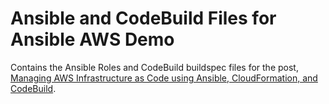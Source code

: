 # Ansible and CodeBuild Files for Ansible AWS Demo

Contains the Ansible Roles and CodeBuild buildspec files for the post, [Managing AWS Infrastructure as Code using Ansible, CloudFormation, and CodeBuild](https://wp.me/p1RD28-6nL).
